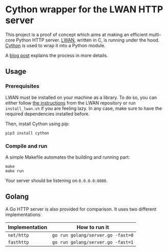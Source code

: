 # Cython wrapper for the LWAN HTTP server

This project is a proof of concept which aims at making an efficient multi-core Python HTTP server. [LWAN](https://lwan.ws/), written in C, is running under the hood. [Cython](http://cython.org/) is used to wrap it into a Python module.

A [blog post](https://www.nexedi.com/NXD-Blog.Multicore.Python.HTTP.Server) explains the process in more details.

## Usage

### Prerequisites

LWAN must be installed on your machine as a library. To do so, you can either follow [the instructions](https://github.com/lpereira/lwan#build-commands) from the LWAN repository or run `install_lwan.sh` if you are feeling lazy. In any case, make sure to have the required dependencies installed before.

Then, install Cython using pip:

```shell
pip3 install cython
```

### Compile and run

A simple Makefile automates the building and running part:

```shell
make
make run
```

Your server should be listening on `0.0.0.0:8080`.

## Golang

A Go HTTP server is also provided for comparison. It uses two different implementations:

| Implementation | How to run it |
|---|---|
| `net/http` | `go run golang/server.go -fast=0` |
| `fasthttp` | `go run golang/server.go -fast=1` |

